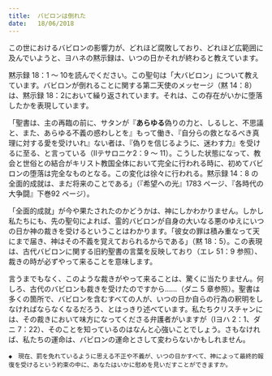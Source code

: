 ```yaml
---
title:  バビロンは倒れた
date:   18/06/2018
---
```


この世におけるバビロンの影響力が、どれほど腐敗しており、どれほど広範囲に及んでいようと、ヨハネの黙示録は、いつの日かそれが終わると教えています。

黙示録 18：1 ～ 10を読んでください。この聖句は「大バビロン」について教えています。バビロンが倒れることに関する第二天使のメッセージ（黙 14：8）は、黙示録 18：2において繰り返されています。それは、この存在がいかに堕落したかを表現しています。

「聖書は、主の再臨の前に、サタンが『**あらゆる**偽りの力と、しるしと、不思議と、また、あらゆる不義の惑わしとを』もって働き、『自分らの救となるべき真理に対する愛を受けいれ』ない者は、『偽りを信じるように、迷わす力』を受けるに至る、と言っている（Ⅱテサロニケ2：9 ～ 11）。こうした状態になって、教会と世俗との結合がキリスト教国全体において完全に行われる時に、初めてバビロンの堕落は完全なものとなる。この変化は徐々に行われる。黙示録 14：8 の全面的成就は、まだ将来のことである」（『希望への光』1783 ページ、『各時代の大争闘』下巻92 ページ）。

「全面的成就」が今や果たされたのかどうかは、神にしかわかりません。しかし私たちにも、先の聖句によれば、霊的バビロンが自身の大いなる悪のゆえにいつの日か神の裁きを受けるということはわかります。「彼女の罪は積み重なって天にまで届き、神はその不義を覚えておられるからである」（黙 18：5）。この表現は、古代バビロンに関する旧約聖書の言葉を反映しており（エレ 51：9 参照）、裁きの時が必ずやって来ることを意味します。

言うまでもなく、このような裁きがやって来ることは、驚くに当たりません。何しろ、古代のバビロンも裁きを受けたのですから……（ダニ 5 章参照）。聖書は多くの箇所で、バビロンを含むすべての人が、いつの日か自らの行為の釈明をしなければならなくなるだろう、とはっきり述べています。私たちクリスチャンには、その裁きにおいて味方になってくださる弁護者がいますが（Ⅰヨハ 2：1、ダニ 7：22）、そのことを知っているのはなんと心強いことでしょう。さもなければ、私たちの運命は、バビロンの運命とさして変わらないかもしれません。

`◆　現在、罰を免れているように思える不正や不義が、いつの日かすべて、神によって最終的報復を受けるという約束の中に、あなたはいかに慰めを見いだすことができますか。`